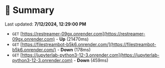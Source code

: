 # 📖 Summary
Last updated: **7/12/2024, 12:29:00 PM**

- `GET` [https://restreamer-09gx.onrender.com](https://restreamer-09gx.onrender.com) - **Up** (21470ms)
- `GET` [https://filestreambot-b5k6.onrender.com/](https://filestreambot-b5k6.onrender.com/) - **Down** (178ms)
- `GET` [https://jupyterlab-python3-12-3.onrender.com](https://jupyterlab-python3-12-3.onrender.com) - **Down** (459ms)
